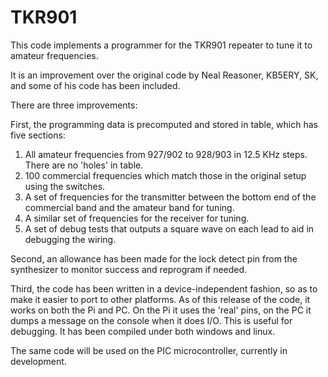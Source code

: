 # TKR901
This code implements a programmer for the TKR901 repeater to tune it to amateur frequencies.

It is an improvement over the original code by Neal Reasoner, KB5ERY, SK, and some of his code has been included.

There are three improvements:

First, the programming data is precomputed and stored in table, which has five sections:
  1) All amateur frequencies from 927/902 to 928/903 in 12.5 KHz steps. There are no 'holes' in table.
  2) 100 commercial frequencies which match those in the original setup using the switches.
  3) A set of frequencies for the transmitter between the bottom end of the commercial band and the amateur band for tuning.
  4) A similar set of frequencies for the receiver for tuning.
  5) A set of debug tests that outputs a square wave on each lead to aid in debugging the wiring.
     
Second, an allowance has been made for the lock detect pin from the synthesizer to monitor success and reprogram if needed.

Third, the code has been written in a device-independent fashion, so as to make it easier to port to other platforms. As of this
release of the code, it works on both the Pi and PC. On the Pi it uses the 'real' pins, on the PC it dumps a message on the console
when it does I/O. This is useful for debugging. It has been compiled under both windows and linux.

The same code will be used on the PIC microcontroller, currently in development.

